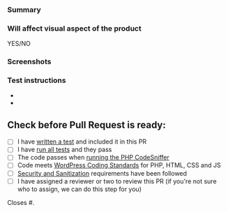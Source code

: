 ### Summary
<!-- Please describe the changes you made. -->

### Will affect visual aspect of the product
<!-- It includes visual changes? -->
YES/NO

### Screenshots <!-- if applicable -->

### Test instructions
<!-- Describe how this pull request can be tested. -->

- 
- 

## Check before Pull Request is ready:

* [ ] I have [written a test](CONTRIBUTING.md#writing-an-acceptance-test) and included it in this PR
* [ ] I have [run all tests](CONTRIBUTING.md#run-tests) and they pass
* [ ] The code passes when [running the PHP CodeSniffer](CONTRIBUTING.md#run-php-codesniffer)
* [ ] Code meets [WordPress Coding Standards](CONTRIBUTING.md#coding-standards) for PHP, HTML, CSS and JS
* [ ] [Security and Sanitization](CONTRIBUTING.md#security-and-sanitization) requirements have been followed
* [ ] I have assigned a reviewer or two to review this PR (if you're not sure who to assign, we can do this step for you)

<!-- Issues that this pull request closes. -->
Closes #.
<!-- Should look like this: `Closes #1, #2, #3.` . -->
